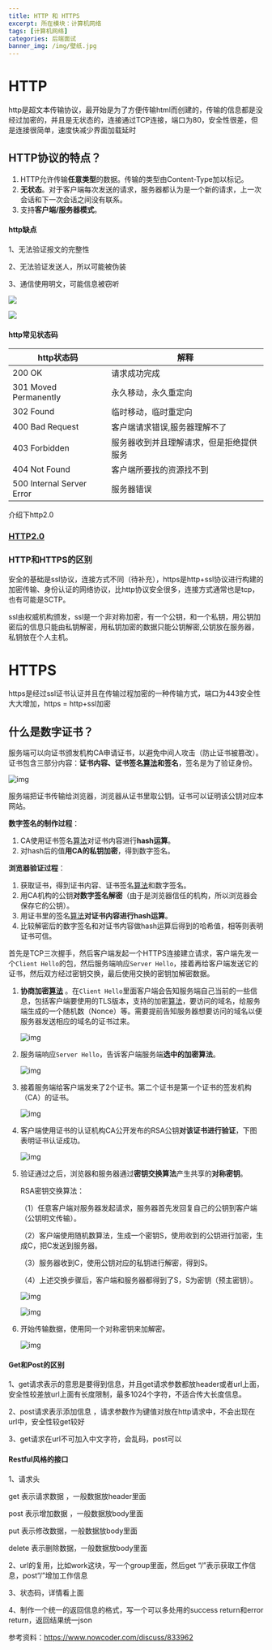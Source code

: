 ```yaml
---
title: HTTP 和 HTTPS 
excerpt: 所在模块：计算机网络
tags: [计算机网络]
categories: 后端面试
banner_img: /img/壁纸.jpg
---
```


# HTTP

http是超文本传输协议，最开始是为了方便传输html而创建的，传输的信息都是没经过加密的，并且是无状态的，连接通过TCP连接，端口为80，安全性很差，但是连接很简单，速度快减少界面加载延时

## HTTP协议的特点？

1. HTTP允许传输**任意类型**的数据。传输的类型由Content-Type加以标记。 
2. **无状态**。对于客户端每次发送的请求，服务器都认为是一个新的请求，上一次会话和下一次会话之间没有联系。 
3. 支持**客户端/服务器模式**。

#### http缺点

1、无法验证报文的完整性

2、无法验证发送人，所以可能被伪装

3、通信使用明文，可能信息被窃听

![](https://tva1.sinaimg.cn/large/e6c9d24ely1h0gi9djnslj20g20btdg9.jpg)

![](https://tva1.sinaimg.cn/large/e6c9d24ely1h0gi9j8u5uj20re0iejsd.jpg)

#### http常见状态码

| http状态码                | 解释                                     |
| ------------------------- | ---------------------------------------- |
| 200 OK                    | 请求成功完成                             |
| 301 Moved Permanently     | 永久移动，永久重定向                     |
| 302 Found                 | 临时移动，临时重定向                     |
| 400 Bad Request           | 客户端请求错误,服务器理解不了            |
| 403 Forbidden             | 服务器收到并且理解请求，但是拒绝提供服务 |
| 404 Not Found             | 客户端所要找的资源找不到                 |
| 500 Internal Server Error | 服务器错误                               |

介绍下http2.0

### [HTTP2.0](http://sjy.xn--6qq986b3xl/2022/03/21/%E5%90%8E%E5%8F%B0%E9%9D%A2%E8%AF%95%E5%87%86%E5%A4%87/%E7%BD%91%E7%BB%9C/HTTP1.0%E5%92%8C2.0%E7%9A%84%E5%8C%BA%E5%88%AB/)

### HTTP和HTTPS的区别

安全的基础是ssl协议，连接方式不同（待补充），https是http+ssl协议进行构建的加密传输、身份认证的网络协议，比http协议安全很多，连接方式通常也是tcp，也有可能是SCTP。

ssl由权威机构颁发，ssl是一个非对称加密，有一个公钥，和一个私钥，用公钥加密后的信息只能由私钥解密，用私钥加密的数据只能公钥解密,公钥放在服务器，私钥放在个人主机。

# HTTPS

https是经过ssl证书认证并且在传输过程加密的一种传输方式，端口为443安全性大大增加，https = http+ssl加密

## 什么是数字证书？

服务端可以向证书颁发机构CA申请证书，以避免中间人攻击（防止证书被篡改）。证书包含三部分内容：**证书内容、证书签名[算法]()和签名**，签名是为了验证身份。

![img](https://uploadfiles.nowcoder.com/files/20211017/530285728_1634456987428/image-20211004111441594.png)

服务端把证书传输给浏览器，浏览器从证书里取公钥。证书可以证明该公钥对应本网站。

**数字签名的制作过程**：

1. CA使用证书签名[算法]()对证书内容进行**hash运算**。 
2. 对hash后的值**用CA的私钥加密**，得到数字签名。 

**浏览器验证过程**：

1. 获取证书，得到证书内容、证书签名[算法]()和数字签名。 
2. 用CA机构的公钥**对数字签名解密**（由于是浏览器信任的机构，所以浏览器会保存它的公钥）。 
3. 用证书里的签名[算法]()**对证书内容进行hash运算**。 
4. 比较解密后的数字签名和对证书内容做hash运算后得到的哈希值，相等则表明证书可信。

首先是TCP三次握手，然后客户端发起一个HTTPS连接建立请求，客户端先发一个`Client Hello`的包，然后服务端响应`Server Hello`，接着再给客户端发送它的证书，然后双方经过密钥交换，最后使用交换的密钥加解密数据。

1. **协商加密[算法]()** 。在`Client Hello`里面客户端会告知服务端自己当前的一些信息，包括客户端要使用的TLS版本，支持的加密[算法]()，要访问的域名，给服务端生成的一个随机数（Nonce）等。需要提前告知服务器想要访问的域名以便服务器发送相应的域名的证书过来。

   ![img](https://uploadfiles.nowcoder.com/files/20211017/530285728_1634456987415/image-20210921104210833.png)

2. 服务端响应`Server Hello`，告诉客户端服务端**选中的加密算法**。

   ![img](https://uploadfiles.nowcoder.com/files/20211017/530285728_1634456987405/image-20210921105450791.png)

3. 接着服务端给客户端发来了2个证书。第二个证书是第一个证书的签发机构（CA）的证书。

   ![img](https://uploadfiles.nowcoder.com/files/20211017/530285728_1634456987405/image-20211004172007102.png)

4. 客户端使用证书的认证机构CA公开发布的RSA公钥**对该证书进行验证**，下图表明证书认证成功。

   ![img](https://uploadfiles.nowcoder.com/files/20211017/530285728_1634456987746/image-20210921105929268.png)

5. 验证通过之后，浏览器和服务器通过**密钥交换算法**产生共享的**对称密钥**。

   RSA密钥交换算法：

   （1）任意客户端对服务器发起请求，服务器首先发回复自己的公钥到客户端（公钥明文传输）。

   （2）客户端使用随机数算法，生成一个密钥S，使用收到的公钥进行加密，生成C，把C发送到服务器。

   （3）服务器收到C，使用公钥对应的私钥进行解密，得到S。

   （4）上述交换步骤后，客户端和服务器都得到了S，S为密钥（预主密钥）。

   ![img](https://uploadfiles.nowcoder.com/files/20211017/530285728_1634456987406/image-20210921110025197.png)

   ![img](https://uploadfiles.nowcoder.com/files/20211017/530285728_1634456987428/image-20210921110155075.png)

6. 开始传输数据，使用同一个对称密钥来加解密。

   ![img](https://uploadfiles.nowcoder.com/files/20211017/530285728_1634456987387/image-20210921110315068.png)





#### Get和Post的区别

1、get请求表示的意思是要得到信息，并且get请求参数都放header或者url上面，安全性较差放url上面有长度限制，最多1024个字符，不适合传大长度信息。

2、post请求表示添加信息 ，请求参数作为键值对放在http请求中，不会出现在url中，安全性较get较好

3、get请求在url不可加入中文字符，会乱码，post可以

#### Restful风格的接口

1、请求头

get  表示请求数据 ，一般数据放header里面

post 表示增加数据 ，一般数据放body里面

put 表示修改数据，一般数据放body里面

delete  表示删除数据，一般数据放body里面

2、url的复用，比如work这块，写一个group里面，然后get “/”表示获取工作信息，post“/”增加工作信息

3、状态码，详情看上面

4、制作一个统一的返回信息的格式，写一个可以多处用的success return和error return，返回结果统一json

参考资料：https://www.nowcoder.com/discuss/833962